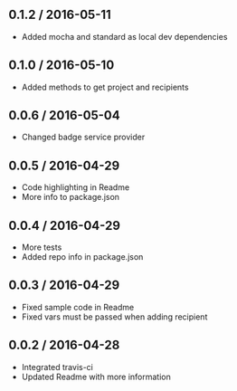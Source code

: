 ## 0.1.2 / 2016-05-11
- Added mocha and standard as local dev dependencies

## 0.1.0 / 2016-05-10
- Added methods to get project and recipients

## 0.0.6 / 2016-05-04
- Changed badge service provider

## 0.0.5 / 2016-04-29
- Code highlighting in Readme
- More info to package.json

## 0.0.4 / 2016-04-29
- More tests
- Added repo info in package.json

## 0.0.3 / 2016-04-29
- Fixed sample code in Readme
- Fixed vars must be passed when adding recipient

## 0.0.2 / 2016-04-28
- Integrated travis-ci
- Updated Readme with more information

